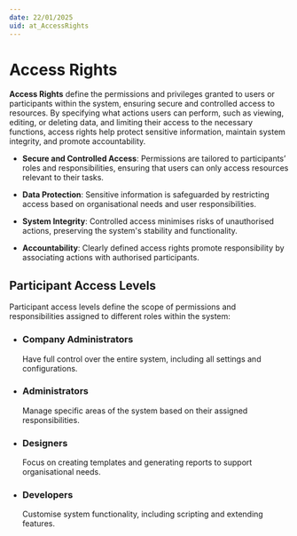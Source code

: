 ```yaml
---
date: 22/01/2025
uid: at_AccessRights
---
```


# Access Rights

**Access Rights** define the permissions and privileges granted to users or participants within the system, ensuring secure and controlled access to resources. By specifying what actions users can perform, such as viewing, editing, or deleting data, and limiting their access to the necessary functions, access rights help protect sensitive information, maintain system integrity, and promote accountability.

- **Secure and Controlled Access**: Permissions are tailored to participants’ roles and responsibilities, ensuring that users can only access resources relevant to their tasks.

- **Data Protection**: Sensitive information is safeguarded by restricting access based on organisational needs and user responsibilities.

- **System Integrity**: Controlled access minimises risks of unauthorised actions, preserving the system's stability and functionality.

- **Accountability**: Clearly defined access rights promote responsibility by associating actions with authorised participants.

## Participant Access Levels

Participant access levels define the scope of permissions and responsibilities assigned to different roles within the system:

- ### Company Administrators

    Have full control over the entire system, including all settings and configurations.

- ### Administrators

    Manage specific areas of the system based on their assigned responsibilities.

- ### Designers

    Focus on creating templates and generating reports to support organisational needs.

- ### Developers

    Customise system functionality, including scripting and extending features.
